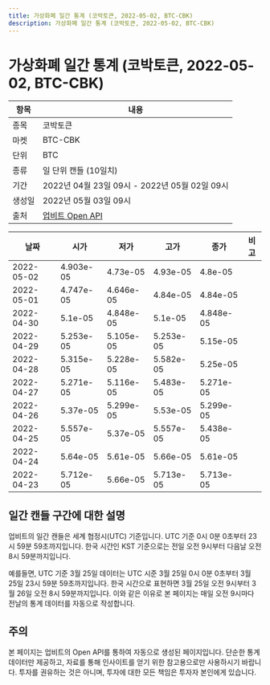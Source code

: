 ```yaml
---
title: 가상화폐 일간 통계 (코박토큰, 2022-05-02, BTC-CBK)
description: 가상화폐 일간 통계 (코박토큰, 2022-05-02, BTC-CBK)
---
```



가상화폐 일간 통계 (코박토큰, 2022-05-02, BTC-CBK)
===

|항목|내용|
|--|--|
|종목|코박토큰|
|마켓|BTC-CBK|
|단위|BTC|
|종류|일 단위 캔들 (10일치)|
|기간|2022년 04월 23일 09시 - 2022년 05월 02일 09시|
|생성일|2022년 05월 03일 09시|
|출처|[업비트 Open API](https://docs.upbit.com)|


|날짜|시가|저가|고가|종가|비고|
|--|--|--|--|--|--|
|2022-05-02|4.903e-05|4.73e-05|4.93e-05|4.8e-05|    |
|2022-05-01|4.747e-05|4.646e-05|4.84e-05|4.84e-05|    |
|2022-04-30|5.1e-05|4.848e-05|5.1e-05|4.848e-05|    |
|2022-04-29|5.253e-05|5.105e-05|5.253e-05|5.15e-05|    |
|2022-04-28|5.315e-05|5.228e-05|5.582e-05|5.25e-05|    |
|2022-04-27|5.271e-05|5.116e-05|5.483e-05|5.271e-05|    |
|2022-04-26|5.37e-05|5.299e-05|5.53e-05|5.299e-05|    |
|2022-04-25|5.557e-05|5.37e-05|5.557e-05|5.438e-05|    |
|2022-04-24|5.64e-05|5.61e-05|5.66e-05|5.61e-05|    |
|2022-04-23|5.712e-05|5.66e-05|5.713e-05|5.713e-05|    |


일간 캔들 구간에 대한 설명
---


업비트의 일간 캔들은 세계 협정시(UTC) 기준입니다. 
UTC 기준 0시 0분 0초부터 23시 59분 59초까지입니다. 
한국 시간인 KST 기준으로는 전일 오전 9시부터 다음날 오전 8시 59분까지입니다. 


예를들면, UTC 기준 3월 25일 데이터는 UTC 시준 3월 25일 0시 0분 0초부터 3월 25일 23시 59분 59초까지입니다. 
한국 시간으로 표현하면 3월 25일 오전 9시부터 3월 26일 오전 8시 59분까지입니다. 
이와 같은 이유로 본 페이지는 매일 오전 9시마다 전날의 통계 데이터를 자동으로 작성합니다. 


주의
---


본 페이지는 업비트의 Open API를 통하여 자동으로 생성된 페이지입니다. 
단순한 통계 데이터만 제공하고, 자료를 통해 인사이트를 얻기 위한 참고용으로만 사용하시기 바랍니다. 
투자를 권유하는 것은 아니며, 투자에 대한 모든 책임은 투자자 본인에게 있습니다. 
